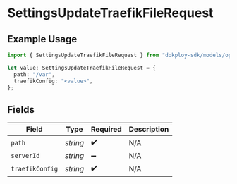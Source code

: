 # SettingsUpdateTraefikFileRequest

## Example Usage

```typescript
import { SettingsUpdateTraefikFileRequest } from "dokploy-sdk/models/operations";

let value: SettingsUpdateTraefikFileRequest = {
  path: "/var",
  traefikConfig: "<value>",
};
```

## Fields

| Field              | Type               | Required           | Description        |
| ------------------ | ------------------ | ------------------ | ------------------ |
| `path`             | *string*           | :heavy_check_mark: | N/A                |
| `serverId`         | *string*           | :heavy_minus_sign: | N/A                |
| `traefikConfig`    | *string*           | :heavy_check_mark: | N/A                |